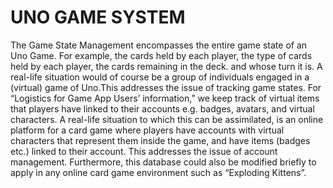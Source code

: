 # UNO GAME SYSTEM 

The Game State Management encompasses the entire game state of an
Uno Game. For example, the cards held by each player, the type of cards
held by each player, the cards remaining in the deck. and whose turn it is.
A real-life situation would of course be a group of individuals engaged in
a (virtual) game of Uno.This addresses the issue of tracking game states.
For “Logistics for Game App Users’ information,” we keep track of
virtual items that players have linked to their accounts e.g. badges, avatars,
and virtual characters. A real-life situation to which this can be
assimilated, is an online platform for a card game where players have
accounts with virtual characters that represent them inside the game, and
have items (badges etc.) linked to their account. This addresses the issue
of account management. Furthermore, this database could also be
modified briefly to apply in any online card game environment such as
“Exploding Kittens”.
